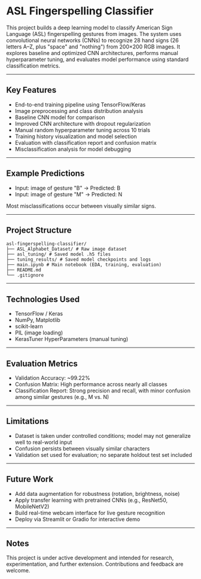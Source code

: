 # ASL Fingerspelling Classifier

This project builds a deep learning model to classify American Sign Language (ASL) fingerspelling gestures from images. The system uses convolutional neural networks (CNNs) to recognize 28 hand signs (26 letters A–Z, plus "space" and "nothing") from 200×200 RGB images. It explores baseline and optimized CNN architectures, performs manual hyperparameter tuning, and evaluates model performance using standard classification metrics.

---

## Key Features

- End-to-end training pipeline using TensorFlow/Keras
- Image preprocessing and class distribution analysis
- Baseline CNN model for comparison
- Improved CNN architecture with dropout regularization
- Manual random hyperparameter tuning across 10 trials
- Training history visualization and model selection
- Evaluation with classification report and confusion matrix
- Misclassification analysis for model debugging

---

## Example Predictions

- Input: image of gesture "B" → Predicted: B  
- Input: image of gesture "M" → Predicted: N  

Most misclassifications occur between visually similar signs.

---

## Project Structure

```
asl-fingerspelling-classifier/
├── ASL_Alphabet_Dataset/ # Raw image dataset
├── asl_tuning/ # Saved model .h5 files
├── tuning_results/ # Saved model checkpoints and logs
├── main.ipynb # Main notebook (EDA, training, evaluation)
├── README.md
└── .gitignore
```

---

## Technologies Used

- TensorFlow / Keras
- NumPy, Matplotlib
- scikit-learn
- PIL (image loading)
- KerasTuner HyperParameters (manual tuning)

---

## Evaluation Metrics

- Validation Accuracy: ~99.22%
- Confusion Matrix: High performance across nearly all classes
- Classification Report: Strong precision and recall, with minor confusion among similar gestures (e.g., M vs. N)

---

## Limitations

- Dataset is taken under controlled conditions; model may not generalize well to real-world input
- Confusion persists between visually similar characters
- Validation set used for evaluation; no separate holdout test set included

---

## Future Work

- Add data augmentation for robustness (rotation, brightness, noise)
- Apply transfer learning with pretrained CNNs (e.g., ResNet50, MobileNetV2)
- Build real-time webcam interface for live gesture recognition
- Deploy via Streamlit or Gradio for interactive demo

---

## Notes

This project is under active development and intended for research, experimentation, and further extension. Contributions and feedback are welcome.
